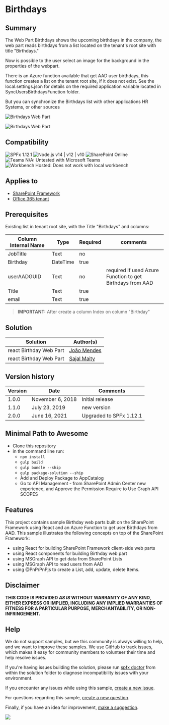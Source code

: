 # Birthdays

## Summary
The Web Part Birthdays shows the upcoming birthdays in the company, the web part reads birthdays from a list located on the tenant's root site with title "Birthdays."

Now is possible to the user select an image for the background in the properties of the webpart.


There is an Azure function available that get AAD user birthdays, this function creates a list on the tenant root site, if it does not exist.
See the local.settings.json for details on the required application variable located in SyncUsersBirthdaysFunction folder.

But you can synchronize the Birthdays list with other applications HR Systems, or other sources

![Birthdays Web Part](./assets/birthdays.gif)

![Birthdays Web Part](./assets/birthdays.png)

## Compatibility

![SPFx 1.12.1](https://img.shields.io/badge/SPFx-1.12.1-green.svg)
![Node.js v14 | v12 | v10](https://img.shields.io/badge/Node.js-v14%20%7C%20v12%20%7C%20v10-green.svg) 
![SharePoint Online](https://img.shields.io/badge/SharePoint-Online-yellow.svg)
![Teams N/A: Untested with Microsoft Teams](https://img.shields.io/badge/Teams-N%2FA-lightgrey.svg "Untested with Microsoft Teams") 
![Workbench Hosted: Does not work with local workbench](https://img.shields.io/badge/Workbench-Hosted-yellow.svg "Does not work with local workbench")

## Applies to

* [SharePoint Framework](https://docs.microsoft.com/sharepoint/dev/spfx/sharepoint-framework-overview)
* [Office 365 tenant](https://docs.microsoft.com/sharepoint/dev/spfx/set-up-your-development-environment)


## Prerequisites
 
Existing list in tenant root site, with the Title "Birthdays"  and columns:

Column Internal Name|Type|Required| comments
--------------------|----|--------|----------
JobTitle| Text| no|
Birthday| DateTime | true|
userAADGUID| Text| no | required if used Azure Function to get Birthdays from AAD
Title| Text| true
email| Text| true

> **IMPORTANT:** After create a column Index on column "Birthday"

## Solution

Solution|Author(s)
--------|---------
react Birthday Web Part|[João Mendes](https://github.com/joaojmendes)
react Birthday Web Part|[Sajal Maity](https://github.com/smaity)

## Version history

Version|Date|Comments
-------|----|--------
1.0.0|November 6, 2018|Initial release
1.1.0|July 23, 2019 | new version
2.0.0|June 16, 2021 | Upgraded to SPFx 1.12.1

## Minimal Path to Awesome

- Clone this repository
- in the command line run:
  - `npm install`
  - `gulp build`
  - `gulp bundle --ship`
  - `gulp package-solution --ship`
  - Add and Deploy Package to AppCatalog
  - Go to API Management - from SharePoint Admin Center new experience,  and Approve the Permission Require to Use Graph API SCOPES


## Features
This project contains sample Birthday web parts built on the SharePoint Framework using React
and an Azure Function to get user Birthdays from AAD.
This sample illustrates the following concepts on top of the SharePoint Framework:
- using React for building SharePoint Framework client-side web parts
- using React components for building Birthday web part
- using MSGraph API to get data from SharePoint Lists 
- using MSGraph API to read users from AAD
- using @PnP/PnPjs to create a List, add, update, delete Items.


## Disclaimer

**THIS CODE IS PROVIDED *AS IS* WITHOUT WARRANTY OF ANY KIND, EITHER EXPRESS OR IMPLIED, INCLUDING ANY IMPLIED WARRANTIES OF FITNESS FOR A PARTICULAR PURPOSE, MERCHANTABILITY, OR NON-INFRINGEMENT.**

## Help

We do not support samples, but we this community is always willing to help, and we want to improve these samples. We use GitHub to track issues, which makes it easy for  community members to volunteer their time and help resolve issues.

If you're having issues building the solution, please run [spfx doctor](https://pnp.github.io/cli-microsoft365/cmd/spfx/spfx-doctor/) from within the solution folder to diagnose incompatibility issues with your environment.

If you encounter any issues while using this sample, [create a new issue](https://github.com/pnp/sp-dev-fx-webparts/issues/new?assignees=&labels=Needs%3A+Triage+%3Amag%3A%2Ctype%3Abug-suspected&template=bug-report.yml&sample=react-birthdays&authors=@smaity%20@joaojmendes&title=react-birthdays%20-%20).

For questions regarding this sample, [create a new question](https://github.com/pnp/sp-dev-fx-webparts/issues/new?assignees=&labels=Needs%3A+Triage+%3Amag%3A%2Ctype%3Abug-suspected&template=question.yml&sample=react-birthdays&authors=@smaity%20@joaojmendes&title=react-birthdays%20-%20).

Finally, if you have an idea for improvement, [make a suggestion](https://github.com/pnp/sp-dev-fx-webparts/issues/new?assignees=&labels=Needs%3A+Triage+%3Amag%3A%2Ctype%3Abug-suspected&template=suggestion.yml&sample=react-birthdays&authors=@smaity%20@joaojmendes&title=react-birthdays%20-%20).


<img src="https://telemetry.sharepointpnp.com/sp-dev-fx-webparts/samples/react-birthdays" />

